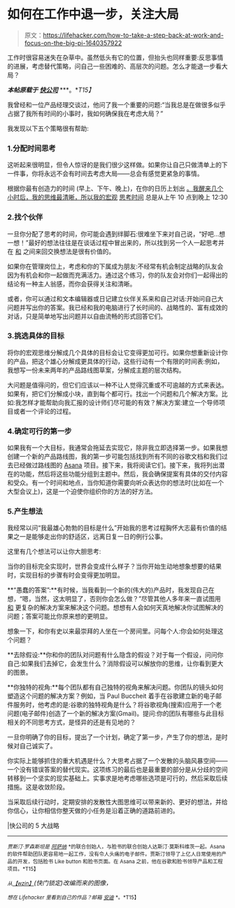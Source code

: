 # 如何在工作中退一步，关注大局

> 原文：<https://lifehacker.com/how-to-take-a-step-back-at-work-and-focus-on-the-big-pi-1640357922>

工作时很容易迷失在杂草中。虽然低头有它的位置，但抬头也同样重要:反思事情的进展，考虑替代策略，问自己一些困难的、高层次的问题。怎么才能退一步看大局？



***本帖原载于*** [***快公司***](http://www.fastcompany.com/3036143/how-to-be-a-success-at-everything/5-strategies-for-big-picture-thinking) ***。**T15】*

我曾经和一位产品经理交谈过，他问了我一个重要的问题:“当我总是在做很多似乎占据了我所有时间的小事时，我如何确保我在考虑大局？”

我发现以下五个策略很有帮助:

### 1.分配时间思考

这听起来很明显，但令人惊讶的是我们很少这样做。如果你让自己只做清单上的下一件事，你将永远不会有时间去考虑大局——总会有感觉更紧急的事情。

根据你最有创造力的时间 (早上、下午、晚上)，在你的日历上划出 [。我醒来几个小时后，我的思维最清晰，所以我的宏观](http://blog.asana.com/2012/10/finding-your-superman-time-a-mindful-approach-to-task-management/) [思考时间](https://lifehacker.com/the-best-time-of-day-to-get-ideas-according-to-science-1541494290) 总是从上午 10 点到晚上 12:30

### 2.找个伙伴

一旦你分配了思考的时间，你可能会遇到绊脚石:很难坐下来对自己说，“好吧...想一想！”最好的想法往往是在谈话过程中冒出来的，所以找到另一个人一起思考并在 [和](https://lifehacker.com/a-better-way-to-group-brainstorm-1445054503) 之间来回交换想法是很有价值的。

如果你在管理岗位上，考虑和你的下属成为朋友:不经常有机会制定战略的队友会因为有机会和你一起做而充满活力。通过这个练习，你的队友会对你们一起得出的结论有一种主人翁感，而你会获得关注和清晰。

或者，你可以通过和文本编辑器或日记建立伙伴关系来和自己对话:开始问自己大问题并写出你的答案。我已经和我的电脑进行了长时间的、战略性的、富有成效的对话，只是简单地写出问题并以自由流畅的形式回答它们。

### 3.挑选具体的目标

将你的宏观思维分解成几个具体的目标会让它变得更加可行。如果你想重新设计你的产品，把这个雄心分解成更具体的行动，这些行动有一个有限的时间表:例如，我想写一份未来两年的产品路线图草案，分解成主题的层次结构。

大问题是值得问的，但它们应该以一种不让人觉得沉重或不可逾越的方式来表达。如果有，把它们分解成小块，直到每个都可行。找出一个问题和几个解决方案。比如:我怎样才能帮助向我汇报的设计师们尽可能的有效？解决方案:建立一个导师项目或者一个评论的过程。

### 4.确定可行的第一步

如果我有一个大目标，我通常会拖延去实现它，除非我立即选择第一步。如果我想创建一个新的产品路线图，我的第一步可能包括找到所有不同的谷歌文档和我们过去已经做过路线图的 [Asana](http://lifehacker.com/five-best-personal-project-management-tools-1441334694) 项目。接下来，我将阅读它们。接下来，我将列出潜在的功能，然后将这些功能分组到主题中。然后，我会确保提案有具体的交付内容和受众。有一个时间和地点，当你知道你需要向听众表达你的想法时(比如在一个大型会议上)，这是一个迫使你组织你的方法的好方法。

### 5.产生想法

我经常以问“我最雄心勃勃的目标是什么”开始我的思考过程胸怀大志最有价值的结果之一是能够走出你的舒适区，远离日复一日的例行公事。

这里有几个想法可以让你大胆思考:

当你的目标完全实现时，世界会变成什么样子？当你开始生动地想象想要的结果时，实现目标的步骤有时会变得更加明显。

**“愚蠢的答案”:**有时候，当我看到一个新的(伟大的)产品时，我发现自己在想，“嗯，当然，这太明显了，否则你会怎么做？”尽管其他人多年来一直试图用 [和](http://www.fastcompany.com/explore/much-more-complex-solutions) 更复杂的解决方案来解决这个问题。想想有人会如何天真地解决你试图解决的问题；答案可能比你原来想的更明显。

想象一下，和你有史以来最崇拜的人坐在一个房间里。问每个人:你会如何处理这个问题？

**去除假设:**你和你的团队对问题有什么隐含的假设？对于每一个假设，问问你自己:如果我们去掉它，会发生什么？消除假设可以解放你的思维，让你看到更大的图景。

**你独特的视角:**每个团队都有自己独特的视角来解决问题。你团队的镜头如何塑造这个问题的解决方案？例如，当 Paul Buccheit 着手在谷歌建立新的电子邮件服务时，他考虑的是:谷歌的独特视角是什么？将谷歌视角(搜索)应用于一个老问题(电子邮件)创造了一个新的解决方案(Gmail)。提问:你的团队有哪些与此目标相关的不同思考方式，是怪异的还是有见地的？

一旦你明确了你的目标，提出了一个计划，确定了第一步，产生了你的想法，是时候对自己诚实了。

你实际上能够抓住的重大机遇是什么？大思考占据了一个发散的头脑风暴空间——一个没有错误答案的替代现实。这项练习的最后也是最重要的部分是从分歧的空间转移到一个坚实的现实基础上。实事求是地考虑哪些选项是可行的，然后采取后续措施。这是收敛阶段。

当采取后续行动时，定期安排的发散性大图思维可以带来新的、更好的想法，并给你信心，让你相信你整天做的小任务是沿着正确的道路前进的。

|快公司的 5 大战略

* * *

<small>*贾斯汀·罗森斯坦是*</small> [<small>*阿萨纳*</small>](http://www.asana.com/) <small>*的联合创始人，与脸书的联合创始人达斯汀·莫斯科维茨一起。Asana 的软件帮助团队更容易地一起工作，没有令人头痛的电子邮件。贾斯汀领导了上亿人日常使用的产品的开发，包括脸书 Like button 和脸书页面。在 Asana 之前，他在谷歌和脸书领导产品和工程项目。*T15】</small>

<small>*从*</small>[<small>*【wzin】*</small>](http://www.shutterstock.com/pic.mhtml?id=74805763&src=id)*(快门锁定)改编而来的图像，*

<small>*想在 Lifehacker 里看到自己的作品？邮箱*</small> [<small>*安迪*</small>](mailto:andy@lifehacker.com) <small>*。*T15】</small>